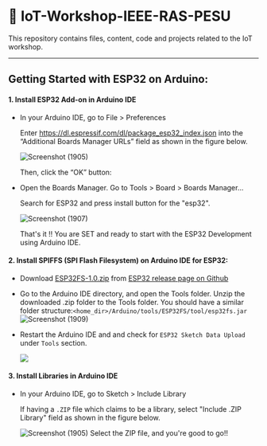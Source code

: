 # 🏫 IoT-Workshop-IEEE-RAS-PESU
This repository contains files, content, code and projects related to the IoT workshop.

--------------------------------------------------------------------------------------------

## Getting Started with ESP32 on Arduino:

#### 1. Install ESP32 Add-on in Arduino IDE

- In your Arduino IDE, go to File > Preferences
    
    Enter https://dl.espressif.com/dl/package_esp32_index.json into the “Additional Boards Manager URLs” field as shown in the figure below. 
    
    ![Screenshot (1905)](https://user-images.githubusercontent.com/52236719/137845481-5e9e8920-8a1f-4276-a114-2a615c6345a9.png)

    Then, click the “OK” button:
 
- Open the Boards Manager. Go to Tools > Board > Boards Manager…
    
    Search for ESP32 and press install button for the "esp32".
    
    ![Screenshot (1907)](https://user-images.githubusercontent.com/52236719/137845836-82e02c8a-3f94-4453-9d47-12a6008e000a.png)

    That's it !! You are SET and ready to start with the ESP32 Development using Arduino IDE.
    

#### 2. Install SPIFFS (SPI Flash Filesystem) on Arduino IDE for ESP32:
- Download [ESP32FS-1.0.zip](https://github.com/me-no-dev/arduino-esp32fs-plugin/releases/download/1.0/ESP32FS-1.0.zip) from [ESP32 release page on Github](https://github.com/me-no-dev/arduino-esp32fs-plugin/releases/)
- Go to the Arduino IDE directory, and open the Tools folder. Unzip the downloaded .zip folder to the Tools folder. You should have a similar folder structure:`<home_dir>/Arduino/tools/ESP32FS/tool/esp32fs.jar`
![Screenshot (1909)](https://user-images.githubusercontent.com/52236719/137848717-c5de39ed-7ebc-4fe1-b170-2f1e3f4d8ff0.png)

- Restart the Arduino IDE and and check for `ESP32 Sketch Data Upload` under `Tools` section.

  ![](https://i1.wp.com/randomnerdtutorials.com/wp-content/uploads/2018/10/sketch-data-upload.png)
  
#### 3. Install Libraries in Arduino IDE

- In your Arduino IDE, go to Sketch > Include Library
    
    If having a `.ZIP` file which claims to be a library, select "Include .ZIP Library" field as shown in the figure below. 
    
    ![Screenshot (1905)](https://roboticsbackend.com/wp-content/uploads/2019/10/arduino_ide_include_library_zip.jpg)
    Select the ZIP file, and you're good to go!!
